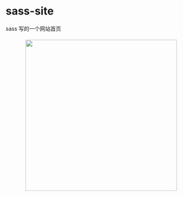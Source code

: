 # sass-site
sass 写的一个网站首页
<img src="http://ac-pfv5xzae.clouddn.com/4d2b81c219886def.png" style="display:block;width:400px;margin:20px auto;">
